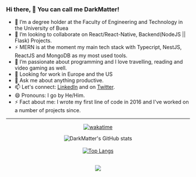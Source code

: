 ### Hi there, 👋 You can call me DarkMatter!

- 🔭 I’m a degree holder at the Faculty of Engineering and Technology in the University of Buea
- 👯 I’m looking to collaborate on React/React-Native, Backend(NodeJS || Flask) Projects.
- ⚡ MERN is at the moment my main tech stack with Typecript, NestJS, ReactJS and MongoDB as my most used tools.
- 🤔 I’m passionate about programming and I love travelling, reading and video gaming as well.
- 💼 Looking for work in Europe and the US
- 💬 Ask me about anything productive.
- 📫 Let's connect: [LinkedIn](https://www.linkedin.com/in/nde-lucien-19b033188/) and on [Twitter](https://twitter.com/dark_matter08).
- 😄 Pronouns: I go by He/Him.
- ⚡ Fact about me: I wrote my first line of code in 2016 and I've worked on a number of projects since.
-------------------------
<div align="center">

[![wakatime](https://wakatime.com/badge/user/a0876b4f-af83-47cb-b907-76ced9e28a6b.svg)](https://wakatime.com/@dark-matter08)

  ![DarkMatter's GitHub stats](https://github-readme-stats.vercel.app/api?username=dark-matter08&count_private=true&show_icons=true&theme=radical)
  <br/>
  <br/>
  [![Top Langs](https://github-readme-stats.vercel.app/api/top-langs/?username=dark-matter08&layout=compact&theme=radical)](https://github.com/dark-matter08/github-readme-stats)
  
  <br/>
  
  <img align="center" src="https://github-readme-streak-stats.herokuapp.com/?user=dark-matter08&theme=radical&hide_border=true"/>
  
</div>

<br/>
